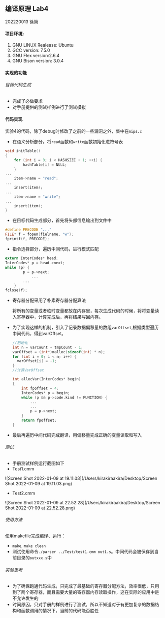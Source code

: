 ## 编译原理 Lab4

202220013 徐简

#### 项目环境:

1. GNU LINUX Realease: Ubuntu 
2. GCC version: 7.5.0
3. GNU Flex version:2.6.4
4. GNU Bison version: 3.0.4

#### 实现的功能

###### 目标代码生成

- 完成了必做要求
- 对手册提供的测试样例进行了测试模拟

#### 代码实现

​	实验4的代码，除了debug时修改了之前的一些漏洞之外，集中在`mips.c`

- 在语义分析部分，将`read`函数和`write`函数初始化进符号表

```c
void initTable()
{
    for (int i = 0; i < HASHSIZE + 1; ++i) {
        hashTable[i] = NULL;
    }
...
    item->name = "read";
...
    insert(item);
...
    item->name = "write";
...
    insert(item);
}
```

- 在目标代码生成部分，首先将头部信息输出到文件中

```c
#define PRECODE "..."
FILE* f = fopen(fielname, "w");
fprintf(f, PRECODE);
```

- 指令选择部分，遍历中间代码，进行模式匹配

```c
extern InterCodes* head;
InterCodes* p = head->next;
while (p) {
        p = p->next;
  			...
        ...	
    }
fclose(f);
```

- 寄存器分配采用了朴素寄存器分配算法

  将所有的变量或者临时变量都放在内存里，每次生成代码的时候，将将变量读入寄存器中，计算完成后，再将结果写回内存。

- 为了实现这样的机制，引入了记录数据偏移量的数组`varOffset`,根据类型遍历中间代码，得到varOffset。

  ```c
  //初始化
  int n = varCount + tmpCount - 1;
  varOffset = (int*)malloc(sizeof(int) * n);
  for (int i = 0; i < n; i++) {
    varOffset[i] = -1;
  }
  //计算VarOffset
  
  int allocVar(InterCodes* begin)
  {
      int fpoffset = 4;
      InterCodes* p = begin;
      while (p && p->code.kind != FUNCTION) {
          ...
          ...
          p = p->next;
      }
      return fpoffset;
  }
  
  ```

- 最后再遍历中间代码完成翻译，用偏移量完成正确的变量读取和写入

###### 测试

- 手册测试样例运行截图如下
- Test1.cmm

![Screen Shot 2022-01-09 at 19.11.03](/Users/kirakiraakira/Desktop/Screen Shot 2022-01-09 at 19.11.03.png)

- Test2.cmm

![Screen Shot 2022-01-09 at 22.52.28](/Users/kirakiraakira/Desktop/Screen Shot 2022-01-09 at 22.52.28.png)

###### 使用方法

使用makefile完成编译、运行：

- `make`, `make clean`
- 测试使用命令`./parser ../Test/test1.cmm out1.s`。中间代码会被保存到当前目录的`outxxx.s`中



###### 实验思考

- 为了确保跑通代码生成，只完成了最基础的寄存器分配方法，效率很低，只用到了两个寄存器，而且需要大量的寄存器内存读取操作，这在实际的应用中是不允许发生的
- 时间原因，只对手册的样例进行了测试，所以不知道对于有更加复杂的数据结构和函数调用的情况下，当前的代码能否胜任

